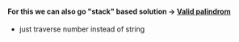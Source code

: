 #### For this we can also go "stack" based solution -> [Valid palindrom](https://github.com/SazinSamin/Problem-Solving/blob/main/LeetCode/125.%20Valid%20Palindrome/cpp1_generic_solution(beginer)(8ms).cpp)  
  - just traverse number instead of string
